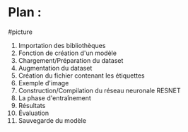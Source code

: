 # Plan :

#picture

1. Importation des bibliothèques
2. Fonction de création d'un modèle
3. Chargement/Préparation du dataset
4. Augmentation du dataset
5. Création du fichier contenant les étiquettes
6. Exemple d'image
7. Construction/Compilation du réseau neuronale RESNET
8. La phase d'entraînement
9. Résultats
10. Évaluation 
11. Sauvegarde du modèle
